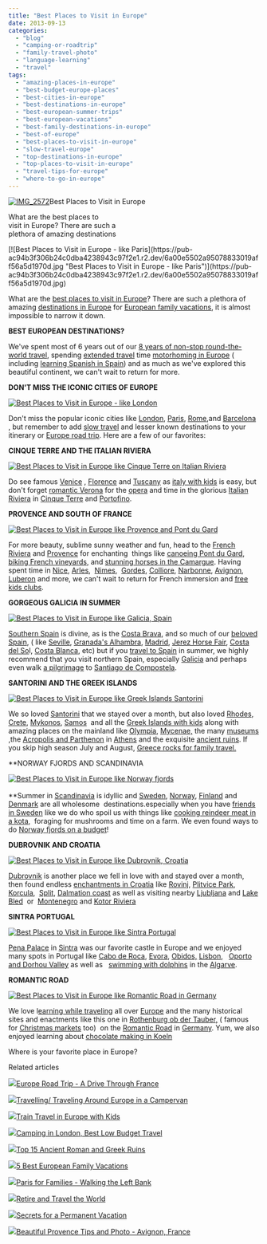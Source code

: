 ```yaml
---
title: "Best Places to Visit in Europe"
date: 2013-09-13
categories: 
  - "blog"
  - "camping-or-roadtrip"
  - "family-travel-photo"
  - "language-learning"
  - "travel"
tags: 
  - "amazing-places-in-europe"
  - "best-budget-europe-places"
  - "best-cities-in-europe"
  - "best-destinations-in-europe"
  - "best-european-summer-trips"
  - "best-european-vacations"
  - "best-family-destinations-in-europe"
  - "best-of-europe"
  - "best-places-to-visit-in-europe"
  - "slow-travel-europe"
  - "top-destinations-in-europe"
  - "top-places-to-visit-in-europe"
  - "travel-tips-for-europe"
  - "where-to-go-in-europe"
---
```


[![IMG_2572](https://pub-ac94b3f306b24c0dba4238943c97f2e1.r2.dev/6a00e5502a95078833019aff564651970c.jpg "IMG_2572")](https://pub-ac94b3f306b24c0dba4238943c97f2e1.r2.dev/6a00e5502a95078833019aff564651970c.jpg)Best Places to Visit in Europe  
  
What are the best places to  
visit in Europe? There are such a  
plethora of amazing destinations

<!--more--> [![Best Places to Visit in Europe - like Paris](https://pub-ac94b3f306b24c0dba4238943c97f2e1.r2.dev/6a00e5502a95078833019aff56a5d1970d.jpg "Best Places to Visit in Europe - like Paris")](https://pub-ac94b3f306b24c0dba4238943c97f2e1.r2.dev/6a00e5502a95078833019aff56a5d1970d.jpg)  
  
  
What are the [best places to visit in Europe](http://soultravelers3new.local/2010/07/how-to-travel-without-crowds-in-high-season-finding-bargains-peace-value-away-from-tourist-areas-tip.html "Best places to visit in Europe and miss crowds in high season")? There are such a plethora of amazing [destinations in Europe](http://soultravelers3new.local/2012/07/travelling-traveling-around-europe-in-a-campervan.html "traveling europe in a campervan") for [European family vacations](http://soultravelers3new.local/2012/02/5-best-european-family-vacations.html "best european family vacations"), it is almost impossible to narrow it down.  
  
**BEST EUROPEAN DESTINATIONS?**  
  
We've spent most of 6 years out of our [8 years of non-stop round-the-world travel](http://soultravelers3new.local/2013/09/why-travel-with-kids-kid-traveling-the-world-for-8-years-tells.html "around the world RTW family travel"), spending [extended travel](http://soultravelers3new.local/2008/06/how-to-do-exten.html "extended travel") time [motorhoming in Europe](http://soultravelers3new.local/2010/05/camping-europe-in-a-motorhome-rv-5-best-sites-roadtrip-europe-family-travel-budget-best-price.html "Motorhoming Europe") ( including [learning Spanish in Spain](http://soultravelers3new.local/2013/05/learning-spanish-in-spain.html "learning spanish in spain")) and as much as we've explored this beautiful continent, we can't wait to return for more.  
  
**DON'T MISS THE ICONIC CITIES OF EUROPE**  
  
[![Best Places to Visit in Europe - like London](https://pub-ac94b3f306b24c0dba4238943c97f2e1.r2.dev/6a00e5502a95078833019aff565c8b970c.jpg "Best Places to Visit in Europe - like London")](https://pub-ac94b3f306b24c0dba4238943c97f2e1.r2.dev/6a00e5502a95078833019aff565c8b970c.jpg)  
  
Don't miss the popular iconic cities like [London](http://soultravelers3new.local/2013/05/london-with-kids.html "London with kids"), [Paris](http://soultravelers3new.local/2011/08/paris-travel-with-kids.html "Paris travel with kids"), [Rome](http://soultravelers3new.local/2007/05/colosseum-forum.html "Rome travel"),and [Barcelona](http://soultravelers3new.local/2011/07/costa-brava-and-barcelona.html "Barcelona and Costa Brava") , but remember to add [slow travel](http://soultravelers3new.local/2011/11/slow-travel.html "Why slow travel") and lesser known destinations to your itinerary or [Europe road trip](http://soultravelers3new.local/2011/06/road-trip-europe-plan-then-improvise.html "road trip Europe planning"). Here are a few of our favorites:  
  
**CINQUE TERRE AND THE ITALIAN RIVIERA**  
  
[![Best Places to Visit in Europe like Cinque Terre on Italian Riviera](https://pub-ac94b3f306b24c0dba4238943c97f2e1.r2.dev/6a00e5502a95078833019aff562342970b.jpg "Best Places to Visit in Europe like Cinque Terre on Italian Riviera")](https://pub-ac94b3f306b24c0dba4238943c97f2e1.r2.dev/6a00e5502a95078833019aff562342970b.jpg)  
  
Do see famous [Venice](http://soultravelers3new.local/2007/05/kids-lit-itiner.html "Venice with kids") , [Florence](http://soultravelers3new.local/2008/02/michelangelo-me.html "Florence, Italy travel") and [Tuscany](http://soultravelers3new.local/2007/05/tuscany-camping.html "Tuscany nirvana travel") as [italy with kids](http://soultravelers3new.local/2013/03/italy-with-kids-travel-tips.html "Italy with kids") is easy, but don't forget [romantic Verona](http://soultravelers3new.local/2012/10/italy-dont-miss-romantic-verona-and-the-opera-.html "romantic Verona travel") for the [opera](http://soultravelers3new.local/2010/09/family-travel-italy-verona-opera-carmen-aida-domingo-zeffirelli-family-friendly-educational-travel.html "Verona opera family travel") and time in the glorious [Italian Riviera](http://soultravelers3new.local/2012/09/the-italian-riveria-luxury-travel-tips.html "Italian riviera  luxury travel tips") in [Cinque Terre](http://soultravelers3new.local/2009/07/7-best-reasons-to-travel-cinque-terre-italy.html "Cinque terre") and [Portofino](http://soultravelers3new.local/2010/10/family-travel-italy-portofino-family-friendly-attractions-on-italian-riviera.html "Portofino travel").  
  
**PROVENCE AND SOUTH OF FRANCE**  
  
[![Best Places to Visit in Europe like Provence and Pont du Gard](https://pub-ac94b3f306b24c0dba4238943c97f2e1.r2.dev/6a00e5502a95078833019aff566b3e970c.jpg "Best Places to Visit in Europe like Provence and Pont du Gard")](https://pub-ac94b3f306b24c0dba4238943c97f2e1.r2.dev/6a00e5502a95078833019aff566b3e970c.jpg)  
  
For more beauty, sublime sunny weather and fun, head to the [French Riviera](http://soultravelers3new.local/2010/08/beach-fun-french-riviera-style-france-family-travel-bucket-and-spades-provence-south-of-france.html "French riviera") and [Provence](http://soultravelers3new.local/2012/06/france-with-kids-exploring-provence.html "provence with kids") for enchanting  things like [canoeing Pont du Gard](http://soultravelers3new.local/2010/09/swimming-canoeing-at-pont-du-gard-france-family-travel-adventures-family-friendly-camping-.html "canoeing and swimming pont du gard in Provence"), [biking French vineyards](http://soultravelers3new.local/2009/05/biking-st-emilion-bordeaux-vineyards-in-france-wine-country.html "biking french vineyards"), and [stunning horses in the Camargue](http://soultravelers3new.local/2010/08/stunning-horses-in-the-camargue-france-family-travel-ideal-vacation-holiday-saintes-maries-de-la-mer.html "stunning horses camargue, france"). Having spent time in [Nice](http://soultravelers3new.local/2010/08/around-the-world-with-kids-extended-travel-long-term-travel-families-and-friends.html "Nice france travel"), [Arles](http://soultravelers3new.local/2012/04/arles-france-vacation.html "Arles france vacation"),  [Nimes](http://soultravelers3new.local/2010/08/beautiful-photo-of-nimes-france-.html "Nimes, france travel"),  [Gordes](http://soultravelers3new.local/2006/10/going-to-gordes.html "Gordes, france travel luberon provence"), [Colliore](http://soultravelers3new.local/2010/07/colliore-france-on-bastille-day-family-travel-pyrennees-catalonia-beautiful-village-on-the-med-sea.html "Colliore, france travel"), [Narbonne](http://soultravelers3new.local/2010/11/family-travel-provence-france-narbonne.html "Narbonne, france travel"), [Avignon](http://soultravelers3new.local/2012/10/beautiful-provence-tips-and-photo-avignon-france-.html "Avignon, france travel in Provence tips"), [Luberon](http://soultravelers3new.local/2006/10/loving-luberon.html "Luberon provence tips for travel") and more, we can't wait to return for French immersion and [free kids clubs](http://soultravelers3new.local/2010/08/camping-europe-with-kids-free-kids-clubs-family-friendly-international-travel-tips.html "free kids clubs").  
  
**GORGEOUS GALICIA IN SUMMER**  
  
[![Best Places to Visit in Europe like Galicia, Spain](https://pub-ac94b3f306b24c0dba4238943c97f2e1.r2.dev/6a00e5502a95078833019aff566e14970b.jpg "Best Places to Visit in Europe like Galicia, Spain")](https://pub-ac94b3f306b24c0dba4238943c97f2e1.r2.dev/6a00e5502a95078833019aff566e14970b.jpg)  
  
[Southern Spain](http://soultravelers3new.local/2011/05/best-southern-spain-holiday.html "southern spain holiday or vacation tips") is divine, as is the [Costa Brava](http://soultravelers3new.local/2009/07/top-10-costa-brava-secret-gems-spain.html "best costa brava secret gems for travel"), and so much of our [beloved Spain](http://soultravelers3new.local/2009/11/lifestyle-design-a-winter-in-spain-extendedtravel-digitalnomad-miniretirement-4hww-travel.html "how to winter in spain"), ( like [Seville](http://soultravelers3new.local/2007/03/ole-sublime-sev.html "Seville travel"), [Granada's Alhambra](http://soultravelers3new.local/2013/03/granadas-alhambra.html "Granada's Alhambra"), [Madrid](http://soultravelers3new.local/2007/04/botin-restauran.html "best madrid restaurant in spain"), [Jerez Horse Fair](http://soultravelers3new.local/2008/05/joys-of-the-roa.html "Jerez horse fair"), [Costa del So](http://soultravelers3new.local/2010/06/family-travel-tips-in-spains-costa-del-sol-countryside-adventures-mediterranean-beaches-photography-.html "Costa del sol")l, [Costa Blanca](http://soultravelers3new.local/2009/11/family-travel-photo-spain-thermal-roman-baths-fortuna-spa-camping-hotel-costa-blanca.html "Coasta blanca spain spa"), etc) but if you [travel to Spain](http://soultravelers3new.local/2013/01/travel-to-spain-kids-tips.html "travel to spain") in summer, we highly recommend that you visit northern Spain, especially [Galicia](http://soultravelers3new.local/2008/09/gorgeous-galici.html "Galicia travel tips") and perhaps even walk [a pilgrimage](http://soultravelers3new.local/2008/09/pint-sized-pilg.html "little pilrim") to [Santiago de Compostela](http://soultravelers3new.local/2008/08/santiago-de-com.html "Santiago de Compostela travel").  
  
**SANTORINI AND THE GREEK ISLANDS**  
  
[![Best Places to Visit in Europe like Greek Islands Santorini](https://pub-ac94b3f306b24c0dba4238943c97f2e1.r2.dev/6a00e5502a95078833019aff57ba53970d.jpg "Best Places to Visit in Europe like Greek Islands Santorini")](https://pub-ac94b3f306b24c0dba4238943c97f2e1.r2.dev/6a00e5502a95078833019aff57ba53970d.jpg)  
  
We so loved [Santorini](http://soultravelers3new.local/2009/03/heavenly-month-in-santorini-greece.html#more "Santorini travel tips") that we stayed over a month, but also loved [Rhodes](http://soultravelers3new.local/2007/07/rhode-city-old.html "Rhodes travel"), [Crete](http://soultravelers3new.local/2007/07/the-palace-of-k.html "Crete travel - palace of knossos"), [Mykonos](http://soultravelers3new.local/2007/08/mykonos-town.html "Mykonos travel"), [Samos](http://soultravelers3new.local/2007/08/ferry-to-samos.html "samos, Greece travel")  and all the [Greek Islands with kids](http://soultravelers3new.local/2012/04/greek-islands-with-kids-santorini-first.html "Greek Islands with kids") along with amazing places on the mainland like [Olympia](http://soultravelers3new.local/2007/08/olympia.html "Olympia, Greece travel "), [Mycenae,](http://soultravelers3new.local/2007/08/mycenae-agamemn.html "mycenae travel") the many [museums](http://soultravelers3new.local/2010/08/10-tips-for-travel-tours-museums-with-kids-family-friendly-travel-advice-information-help-education.html "museums with kids") ,the [Acropolis and Parthenon](http://soultravelers3new.local/2007/06/acropolis-parth.html "acropolis and parthenon travel") in [Athens](http://soultravelers3new.local/2007/06/athens-archeolo.html "athens travel ") and the exquisite [ancient ruins](http://soultravelers3new.local/2013/03/best-places-to-visit-ancient-roman-and-greek-ruins.html "ancient greek and roman ruins"). If you skip high season July and August, [Greece rocks for family travel.](http://soultravelers3new.local/2007/06/heaven-on-earth.html "Greece for family travel")  
  
  
**NORWAY FJORDS AND SCANDINAVIA  
  
[![Best Places to Visit in Europe like Norway fjords](https://pub-ac94b3f306b24c0dba4238943c97f2e1.r2.dev/6a00e5502a95078833019aff57240a970d.jpg "Best Places to Visit in Europe like Norway fjords")  
](https://pub-ac94b3f306b24c0dba4238943c97f2e1.r2.dev/6a00e5502a95078833019aff57240a970d-300x225.jpg)  
**Summer in [Scandinavia](http://soultravelers3new.local/2011/05/scandinavia-travel-blond-kiss-photo.html "Scandinavia travel") is idyllic and [Sweden](http://soultravelers3new.local/2009/08/family-travel-photo-sweden-stockholm-harbor-boats.html "travel Sweden"), [Norway](http://soultravelers3new.local/norway/ "Norway travel"), [Finland](http://soultravelers3new.local/finland/ "Finland travel") and [Denmark](https://pub-ac94b3f306b24c0dba4238943c97f2e1.r2.dev/soultravelers3/Denmark/ "Denmark") are all wholesome  destinations.especially when you have [friends in Sweden](http://soultravelers3new.local/2010/03/funniest-kids-soultravelers3-family-travel-best-funny-youtube-global-kids-hilarious-sweden-trumpet-v.html "funniest kids") like we do who spoil us with things like [cooking reindeer meat in a kota,](http://soultravelers3new.local/2009/05/family-travel-photo-sweden-reindeer-meat-in-kota-traditional-sami-lapland.html#more "sweden travel - cooking reindeer meat in a kota")  foraging for mushrooms and time on a farm. We even found ways to do [Norway fjords on a budget](http://soultravelers3new.local/2011/09/norway-budget-travel.html "Norway fjords on a budget")!  
  
**DUBROVNIK AND CROATIA**  
  
[![Best Places to Visit in Europe like Dubrovnik, Croatia](https://pub-ac94b3f306b24c0dba4238943c97f2e1.r2.dev/6a00e5502a95078833019aff572e3e970b.jpg "Best Places to Visit in Europe like Dubrovnik, Croatia")](https://pub-ac94b3f306b24c0dba4238943c97f2e1.r2.dev/6a00e5502a95078833019aff572e3e970b.jpg)  
  
[Dubrovnik](http://soultravelers3new.local/2007/09/walking-the-cit.html#more "Dubrovnik croatia - walking the city walls") is another place we fell in love with and stayed over a month, then found endless [enchantments in Croatia](http://soultravelers3new.local/croatia/ "Croatia travel") like [Rovinj](http://soultravelers3new.local/2007/09/romantci-rovinj.html#more "Rovinj"), [Plitvice Park](http://soultravelers3new.local/2007/09/peaceful-pretty.html#more "Plitvice park, croatia travel"), [Korcula](http://soultravelers3new.local/2007/09/japan-star-more.html#more "Korcula travel and Japanese film star"),  [Split](http://soultravelers3new.local/2007/09/split-diocletia.html#more "Split croatia travel"), [Dalmation coast](http://soultravelers3new.local/2007/09/dalmatia-coast.html#more "Dalmation coast, croatia") as well as visiting nearby [Ljubljana](http://soultravelers3new.local/2007/10/lovely-ljublija.html "Ljublijana, slovenia") and [Lake Bled](http://soultravelers3new.local/2007/10/beautiful-lake.html "Lake bled travel")  or  [Montenegro](http://soultravelers3new.local/2007/09/montenegrowho-k.html "Montenegro travel") and [Kotor Riviera](http://soultravelers3new.local/2007/09/kotor-riviera.html "Kotor Riviera")  
  
  
**SINTRA PORTUGAL**  
  
[![Best Places to Visit in Europe like Sintra Portugal](https://pub-ac94b3f306b24c0dba4238943c97f2e1.r2.dev/6a00e5502a95078833019aff56c998970c.jpg "Best Places to Visit in Europe like Sintra Portugal")](https://pub-ac94b3f306b24c0dba4238943c97f2e1.r2.dev/6a00e5502a95078833019aff56c998970c.jpg)  
  
[Pena Palace](http://soultravelers3new.local/2008/07/pena-palace.html "Pena Palace, Portugal travel") in [Sintra](http://soultravelers3new.local/2008/07/scintillating-s.html "Sintra portugal travel") was our favorite castle in Europe and we enjoyed many spots in Portugal like [Cabo de Roca](http://soultravelers3new.local/2008/07/cabo-de-roca.html#more "Cabo de roca"), [Evora](http://soultravelers3new.local/2008/07/evocative-evora.html "evora portugal travel"), [Obidos,](http://soultravelers3new.local/2008/08/oooh-obidos.html#more "Obidos Portugal travel") [Lisbon](http://soultravelers3new.local/2008/07/luscious-lisbon.html "Lisbon travel"),  [](http://soultravelers3new.local/2008/08/oooh-obidos.html#more "Obidos Portugal travel") [Oporto and Dorhou Valley](http://soultravelers3new.local/2008/08/oporto-dorhou-v.html#more "Oportu and dorhou valley travel portugal") as well as   [swimming with dolphins](http://soultravelers3new.local/2013/02/only-place-in-europe-to-swim-with-dolphins-portugal.html#more "Swimming with dolphins in Europe") in the [Algarve](http://soultravelers3new.local/2008/06/arriving-in-alg.html#more "Algarve, portugal travel").  
  
**ROMANTIC ROAD**  
  
[![Best Places to Visit in Europe like Romantic Road in Germany](https://pub-ac94b3f306b24c0dba4238943c97f2e1.r2.dev/6a00e5502a95078833019aff572800970d.jpg "Best Places to Visit in Europe like Romantic Road in Germany")](https://pub-ac94b3f306b24c0dba4238943c97f2e1.r2.dev/6a00e5502a95078833019aff572800970d.jpg)  
  
We love l[earning while traveling](http://soultravelers3new.local/2011/09/learning-while-traveling-travel-homeschool-road-school-abroad-5-best-reasons.html "Learning while traveling ") all over [Europe](http://soultravelers3new.local/2012/10/camping-europe-with-kids.html "camping Europe with kids") and the many historical sites and enactments like this one in [Rothenburg ob der Tauber,](http://soultravelers3new.local/2009/01/family-travel-photorothenberg-germany.html) ( famous for [Christmas markets](http://soultravelers3new.local/2009/12/christmas-in-europe-a-photo-fantasy-germany-xmas-markets-uk-scandinavia-nordic-holiday.html "Christmas markets europe") too)  on the [Romantic Road](http://soultravelers3new.local/2009/05/family-travel-photo-germany-romantic-road.html "romantic road travel germany") in [Germany](http://soultravelers3new.local/2012/08/travel-with-kids-germany.html "travel with kids germany"). Yum, we also enjoyed learning about [chocolate making in Koeln](http://soultravelers3new.local/2009/02/our-chocolate-valentine-in-kohn.html "chocolate making museum in Kohn or Cologne, germany")  
  
Where is your favorite place in Europe?  

Related articles

[![](http://i.zemanta.com/110192089_80_80.jpg)](http://soultravelers3new.local/2012/09/europe-road-trip-a-drive-through-france-provence-to-dordogne-via-photos-family-travel.html)[Europe Road Trip - A Drive Through France](http://soultravelers3new.local/2012/09/europe-road-trip-a-drive-through-france-provence-to-dordogne-via-photos-family-travel.html)

[![](http://i.zemanta.com/101284346_80_80.jpg)](http://soultravelers3new.local/2012/07/travelling-traveling-around-europe-in-a-campervan.html)[Travelling/ Traveling Around Europe in a Campervan](http://soultravelers3new.local/2012/07/travelling-traveling-around-europe-in-a-campervan.html)

[![](http://i.zemanta.com/172468718_80_80.jpg)](http://soultravelers3new.local/2013/05/train-travel-in-europe-with-kids.html)[Train Travel in Europe with Kids](http://soultravelers3new.local/2013/05/train-travel-in-europe-with-kids.html)

[![](http://i.zemanta.com/84472269_80_80.jpg)](http://soultravelers3new.local/2012/04/camping-in-london-best-low-budget-travel.html)[Camping in London, Best Low Budget Travel](http://soultravelers3new.local/2012/04/camping-in-london-best-low-budget-travel.html)

[![](http://i.zemanta.com/151690941_80_80.jpg)](http://soultravelers3new.local/2013/03/best-places-to-visit-ancient-roman-and-greek-ruins.html)[Top 15 Ancient Roman and Greek Ruins](http://soultravelers3new.local/2013/03/best-places-to-visit-ancient-roman-and-greek-ruins.html)

[![](http://i.zemanta.com/noimg_49_80_80.jpg)](http://soultravelers3new.local/2012/02/5-best-european-family-vacations.html)[5 Best European Family Vacations](http://soultravelers3new.local/2012/02/5-best-european-family-vacations.html)

[![](http://i.zemanta.com/88253261_80_80.jpg)](http://soultravelers3new.local/2012/05/paris-for-families-walking-the-left-bank.html)[Paris for Families - Walking the Left Bank](http://soultravelers3new.local/2012/05/paris-for-families-walking-the-left-bank.html)

[![](http://i.zemanta.com/185282080_80_80.jpg)](http://soultravelers3new.local/2013/07/retire-and-travel-the-world.html)[Retire and Travel the World](http://soultravelers3new.local/2013/07/retire-and-travel-the-world.html)

[![](http://i.zemanta.com/197008054_80_80.jpg)](http://soultravelers3new.local/2013/08/secrets-for-a-permanent-vacation-travel-tips.html)[Secrets for a Permanent Vacation](http://soultravelers3new.local/2013/08/secrets-for-a-permanent-vacation-travel-tips.html)

[![](http://i.zemanta.com/121906312_80_80.jpg)](http://soultravelers3new.local/2012/10/beautiful-provence-tips-and-photo-avignon-france-.html)[Beautiful Provence Tips and Photo - Avignon, France](http://soultravelers3new.local/2012/10/beautiful-provence-tips-and-photo-avignon-france-.html)
